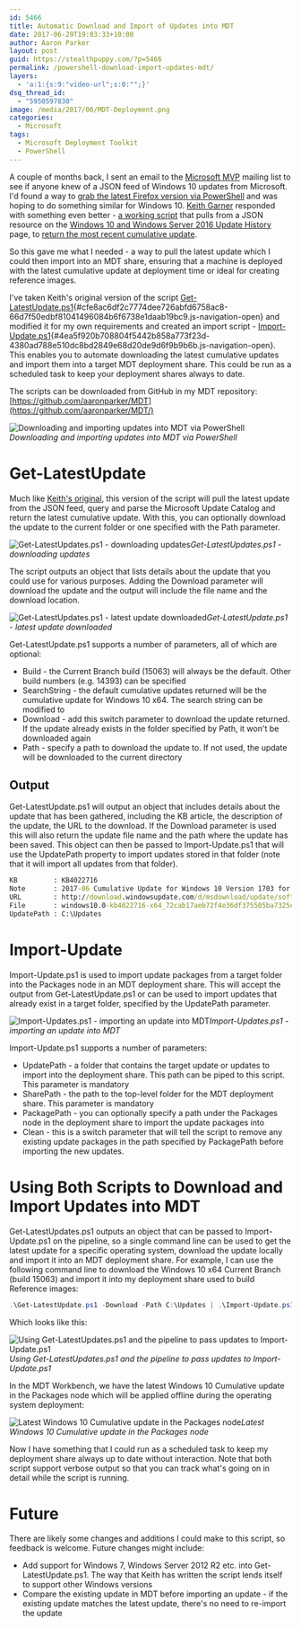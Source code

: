 ```yaml
---
id: 5466
title: Automatic Download and Import of Updates into MDT
date: 2017-06-29T19:03:33+10:00
author: Aaron Parker
layout: post
guid: https://stealthpuppy.com/?p=5466
permalink: /powershell-download-import-updates-mdt/
layers:
  - 'a:1:{s:9:"video-url";s:0:"";}'
dsq_thread_id:
  - "5950597830"
image: /media/2017/06/MDT-Deployment.png
categories:
  - Microsoft
tags:
  - Microsoft Deployment Toolkit
  - PowerShell
---
```

A couple of months back, I sent an email to the [Microsoft MVP](https://mvp.microsoft.com/) mailing list to see if anyone knew of a JSON feed of Windows 10 updates from Microsoft. I'd found a way to [grab the latest Firefox version via PowerShell](https://gist.github.com/aaronparker/ea999b2955b525b1b68cbe0b0de16e21) and was hoping to do something similar for Windows 10. [Keith Garner](https://twitter.com/keithga1) responded with something even better - [a working script](https://gist.github.com/keithga/1ad0abd1f7ba6e2f8aff63d94ab03048) that pulls from a JSON resource on the [Windows 10 and Windows Server 2016 Update History](https://support.microsoft.com/en-ph/help/4000825/windows-10-windows-server-2016-update-history) page, to [return the most recent cumulative update](https://keithga.wordpress.com/2017/05/21/new-tool-get-the-latest-windows-10-cumulative-updates/).

So this gave me what I needed - a way to pull the latest update which I could then import into an MDT share, ensuring that a machine is deployed with the latest cumulative update at deployment time or ideal for creating reference images.

I've taken Keith's original version of the script [Get-LatestUpdate.ps1](https://github.com/aaronparker/MDT/blob/master/Updates/Get-LatestUpdate.ps1 "Get-LatestUpdate.ps1"){#cfe8ac6df2c7774dee726abfd6758ac8-66d7f50edbf81041496084b6f6738e1daab19bc9.js-navigation-open} and modified it for my own requirements and created an import script - [Import-Update.ps1](https://github.com/aaronparker/MDT/blob/master/Updates/Import-Update.ps1 "Import-Update.ps1"){#4ea5f920b708804f5442b858a773f23d-4380ad788e510dc8bd2849e68d20de9d6f9b9b6b.js-navigation-open}. This enables you to automate downloading the latest cumulative updates and import them into a target MDT deployment share. This could be run as a scheduled task to keep your deployment shares always to date.

The scripts can be downloaded from GitHub in my MDT repository: [https://github.com/aaronparker/MDT](https://github.com/aaronparker/MDT/)

![Downloading and importing updates into MDT via PowerShell]({{site.baseurl}}/media/2017/06/Import.png)*Downloading and importing updates into MDT via PowerShell*

# Get-LatestUpdate

Much like [Keith's original](https://keithga.wordpress.com/2017/05/21/new-tool-get-the-latest-windows-10-cumulative-updates/), this version of the script will pull the latest update from the JSON feed, query and parse the Microsoft Update Catalog and return the latest cumulative update. With this, you can optionally download the update to the current folder or one specified with the Path parameter.

![Get-LatestUpdates.ps1 - downloading updates]({{site.baseurl}}/media/2017/06/Get-LatestUpdates-Downloading.png)*Get-LatestUpdates.ps1 - downloading updates*

The script outputs an object that lists details about the update that you could use for various purposes. Adding the Download parameter will download the update and the output will include the file name and the download location.

![Get-LatestUpdates.ps1 - latest update downloaded]({{site.baseurl}}/media/2017/06/Get-LatestUpdates-Downloaded.png)*Get-LatestUpdate.ps1 - latest update downloaded*

Get-LatestUpdate.ps1 supports a number of parameters, all of which are optional:

  * Build - the Current Branch build (15063) will always be the default. Other build numbers (e.g. 14393) can be specified
  * SearchString - the default cumulative updates returned will be the cumulative update for Windows 10 x64. The search string can be modified to
  * Download - add this switch parameter to download the update returned. If the update already exists in the folder specified by Path, it won't be downloaded again
  * Path - specify a path to download the update to. If not used, the update will be downloaded to the current directory

## Output

Get-LatestUpdate.ps1 will output an object that includes details about the update that has been gathered, including the KB article, the description of the update, the URL to the download. If the Download parameter is used this will also return the update file name and the path where the update has been saved. This object can then be passed to Import-Update.ps1 that will use the UpdatePath property to import updates stored in that folder (note that it will import all updates from that folder).

```cmd
KB         : KB4022716
Note       : 2017-06 Cumulative Update for Windows 10 Version 1703 for x64-based Systems (KB4022716)
URL        : http://download.windowsupdate.com/d/msdownload/update/software/updt/2017/06/windows10.0-kb4022716-x64_72cab17aeb72f4e36df375505ba7325c90044119.msu
File       : windows10.0-kb4022716-x64_72cab17aeb72f4e36df375505ba7325c90044119.msu
UpdatePath : C:\Updates
```

# Import-Update

Import-Update.ps1 is used to import update packages from a target folder into the Packages node in an MDT deployment share. This will accept the output from Get-LatestUpdate.ps1 or can be used to import updates that already exist in a target folder, specified by the UpdatePath parameter.

![Import-Updates.ps1 - importing an update into MDT]({{site.baseurl}}/media/2017/06/Import-Updates.png)*Import-Updates.ps1 - importing an update into MDT*

Import-Update.ps1 supports a number of parameters:

  * UpdatePath - a folder that contains the target update or updates to import into the deployment share. This path can be piped to this script. This parameter is mandatory
  * SharePath - the path to the top-level folder for the MDT deployment share. This parameter is mandatory
  * PackagePath - you can optionally specify a path under the Packages node in the deployment share to import the update packages into
  * Clean - this is a switch parameter that will tell the script to remove any existing update packages in the path specified by PackagePath before importing the new updates.

# Using Both Scripts to Download and Import Updates into MDT

Get-LatestUpdates.ps1 outputs an object that can be passed to Import-Update.ps1 on the pipeline, so a single command line can be used to get the latest update for a specific operating system, download the update locally and import it into an MDT deployment share. For example, I can use the following command line to download the Windows 10 x64 Current Branch (build 15063) and import it into my deployment share used to build Reference images:

```powershell
.\Get-LatestUpdate.ps1 -Download -Path C:\Updates | .\Import-Update.ps1 -SharePath "\\mcfly\Deployment\Reference" -PackagePath "Windows 10\x64" -Clean
````

Which looks like this:

![Using Get-LatestUpdates.ps1 and the pipeline to pass updates to Import-Update.ps1]({{site.baseurl}}/media/2017/06/GetAndImport-Updates.png)*Using Get-LatestUpdates.ps1 and the pipeline to pass updates to Import-Update.ps1*

In the MDT Workbench, we have the latest Windows 10 Cumulative update in the Packages node which will be applied offline during the operating system deployment:

![Latest Windows 10 Cumulative update in the Packages node]({{site.baseurl}}/media/2017/06/MDTWorkbench-Packages.png)*Latest Windows 10 Cumulative update in the Packages node*

Now I have something that I could run as a scheduled task to keep my deployment share always up to date without interaction. Note that both script support verbose output so that you can track what's going on in detail while the script is running.

# Future

There are likely some changes and additions I could make to this script, so feedback is welcome. Future changes might include:

  * Add support for Windows 7, Windows Server 2012 R2 etc. into Get-LatestUpdate.ps1. The way that Keith has written the script lends itself to support other Windows versions
  * Compare the existing update in MDT before importing an update - if the existing update matches the latest update, there's no need to re-import the update
